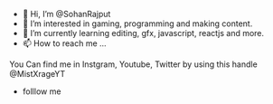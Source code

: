 - 👋 Hi, I’m @SohanRajput
- 👀 I’m interested in gaming, programming and making content.
- 🌱 I’m currently learning editing, gfx, javascript, reactjs and more.
- 📫 How to reach me ...

You Can find me in Instgram, Youtube, Twitter by using this handle @MistXrageYT
- folllow me
